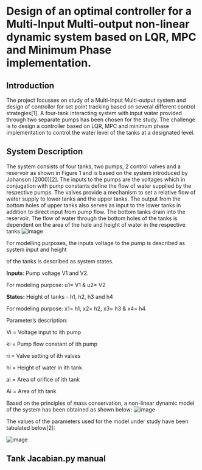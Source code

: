 # Design of an optimal controller for a Multi-Input Multi-output non-linear dynamic system based on LQR, MPC and Minimum Phase implementation.

## Introduction
The project focusses on study of a Multi-Input Multi-output system and design of controller for
set point tracking based on several different control strategies[1]. A four-tank interacting system
with input water provided through two separate pumps has been chosen for the study. The
challenge is to design a controller based on LQR, MPC and minimum phase implementation to
control the water level of the tanks at a designated level.
## System Description
The system consists of four tanks, two pumps, 2 control valves and a reservoir as shown in
Figure 1 and is based on the system introduced by Johanson (2000)[2]. The inputs to the pumps
are the voltages which in conjugation with pump constants define the flow of water supplied by
the respective pumps. The valves provide a mechanism to set a relative flow of water supply to
lower tanks and the upper tanks. The output from the bottom holes of upper tanks also serves
as input to the lower tanks in addition to direct input from pump flow. The bottom tanks drain
into the reservoir. The flow of water through the bottom holes of the tanks is dependent on the
area of the hole and height of water in the respective tanks
![image](https://user-images.githubusercontent.com/25398418/158436108-7b276503-e29d-45b3-b813-0589550935f1.png)

For modelling purposes, the inputs voltage to the pump is described as system input and height

of the tanks is described as system states.

**Inputs**: Pump voltage V1 and V2.

  For modeling purpose: u1= V1 & u2= V2
  
**States:** Height of tanks - h1, h2, h3 and h4

For modeling purpose: x1= h1, x2= h2, x3= h3 & x4= h4

Parameter’s description:

Vi = Voltage input to ith pump

ki = Pump flow constant of ith pump

ri = Valve setting of ith valves

hi = Height of water in ith tank

ai = Area of orifice of ith tank

Ai = Area of ith tank

Based on the principles of mass conservation, a non-linear dynamic model of the system has
been obtained as shown below:
![image](https://user-images.githubusercontent.com/25398418/158437266-1fdb843b-2e3c-4878-94a4-d32ae5c0c82e.png)

The values of the parameters used for the model under study have been tabulated below[2]:

![image](https://user-images.githubusercontent.com/25398418/158437530-6d3ff604-1761-46a7-a502-b729f060dab9.png)

## Tank Jacabian.py manual



